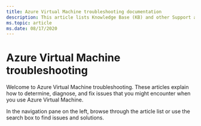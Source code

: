 ```yaml
---
title: Azure Virtual Machine troubleshooting documentation
description: This article lists Knowledge Base (KB) and other Support articles for Azure Virtual Machine.
ms.topic: article
ms.date: 08/17/2020
---
```

# Azure Virtual Machine troubleshooting

Welcome to Azure Virtual Machine troubleshooting. These articles explain how to determine, diagnose, and fix issues that you might encounter when you use Azure Virtual Machine.

In the navigation pane on the left, browse through the article list or use the search box to find issues and solutions.
